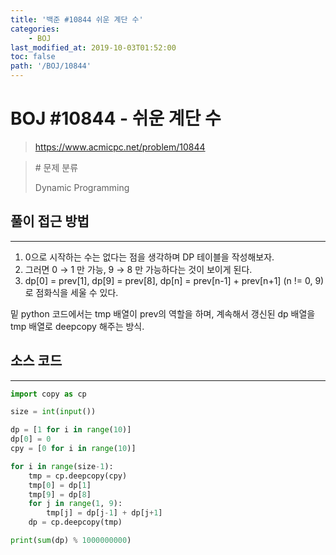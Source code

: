 ```yaml
---
title: '백준 #10844 쉬운 계단 수'
categories:
    - BOJ
last_modified_at: 2019-10-03T01:52:00
toc: false
path: '/BOJ/10844'
---
```


# BOJ #10844 - 쉬운 계단 수

> https://www.acmicpc.net/problem/10844


> \# 문제 분류
> 
> Dynamic Programming

## 풀이 접근 방법

---

1. 0으로 시작하는 수는 없다는 점을 생각하며 DP 테이블을 작성해보자.
2. 그러면 0 → 1 만 가능, 9 → 8 만 가능하다는 것이 보이게 된다.
3. dp[0] = prev[1], dp[9] = prev[8], dp[n] = prev[n-1] + prev[n+1] (n != 0, 9)로 점화식을 세울 수 있다.

밑 python 코드에서는 tmp 배열이 prev의 역할을 하며, 계속해서 갱신된 dp 배열을 tmp 배열로 deepcopy 해주는 방식.

## 소스 코드

---

```python
import copy as cp

size = int(input())

dp = [1 for i in range(10)]
dp[0] = 0
cpy = [0 for i in range(10)]

for i in range(size-1):
    tmp = cp.deepcopy(cpy)
    tmp[0] = dp[1]
    tmp[9] = dp[8]
    for j in range(1, 9):
        tmp[j] = dp[j-1] + dp[j+1]
    dp = cp.deepcopy(tmp)

print(sum(dp) % 1000000000)
```
